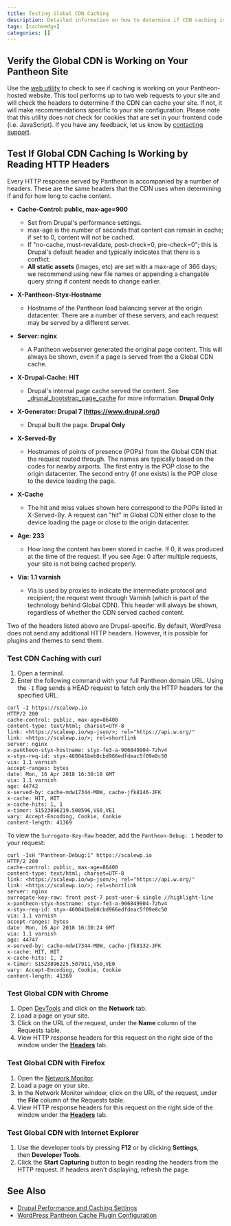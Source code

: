 ```yaml
---
title: Testing Global CDN Caching
description: Detailed information on how to determine if CDN caching is working on your site.
tags: [cacheedge]
categories: []
---
```

## Verify the Global CDN is Working on Your Pantheon Site

Use the [web utility](https://varnishcheck.pantheon.io/) to check to see if caching is working on your Pantheon-hosted website. This tool performs up to two web requests to your site and will check the headers to determine if the CDN can cache your site. If not, it will make recommendations specific to your site configuration. Please note that this utility does not check for cookies that are set in your frontend code (i.e. JavaScript). If you have any feedback, let us know by [contacting support](/support).

## Test If Global CDN Caching Is Working by Reading HTTP Headers

Every HTTP response served by Pantheon is accompanied by a number of headers. These are the same headers that the CDN uses when determining if and for how long to cache content.

- **Cache-Control: public, max-age=900**
  - Set from Drupal's performance settings.
  - max-age is the number of seconds that content can remain in cache; if set to 0, content will not be cached.
  - If "no-cache, must-revalidate, post-check=0, pre-check=0"; this is Drupal's default header and typically indicates that there is a conflict.
  - **All static assets** (images, etc) are set with a max-age of 366 days; we recommend using new file names or appending a changable query string if content needs to change earlier.

- **X-Pantheon-Styx-Hostname**
  - Hostname of the Pantheon load balancing server at the origin datacenter. There are a number of these servers, and each request may be served by a different server.

- **Server: nginx**
  - A Pantheon webserver generated the original page content. This will always be shown, even if a page is served from the a Global CDN cache.

- **X-Drupal-Cache: HIT**
  - Drupal's internal page cache served the content. See  [\_drupal\_bootstrap\_page\_cache](https://api.drupal.org/api/drupal/includes%21bootstrap.inc/function/_drupal_bootstrap_page_cache/7) for more information.  **Drupal Only**

- **X-Generator: Drupal 7 (https://www.drupal.org/)**
  - Drupal built the page. **Drupal Only**

- **X-Served-By**
  - Hostnames of points of presence (POPs) from the Global CDN that the request routed through. The names are typically based on the codes for nearby airports. The first entry is the POP close to the origin datacenter. The second entry (if one exists) is the POP close to the device loading the page.

- **X-Cache**
  - The hit and miss values shown here correspond to the POPs listed in X-Served-By. A request can "hit" in Global CDN either close to the device loading the page or close to the origin datacenter.

- **Age: 233**
  - How long the content has been stored in cache. If 0, it was produced at the time of the request. If you see Age: 0 after multiple requests, your site is not being cached properly.

- **Via: 1.1 varnish**
  - Via is used by proxies to indicate the intermediate protocol and recipient; the request went through Varnish (which is part of the technology behind Global CDN). This header will always be shown, regardless of whether the CDN served cached content.

Two of the headers listed above are Drupal-specific. By default, WordPress does not send any additional HTTP headers. However, it is possible for plugins and themes to send them.

### Test CDN Caching with curl

1. Open a terminal.
1. Enter the following command with your full Pantheon domain URL. Using the `-I` flag sends a HEAD request to fetch only the HTTP headers for the specified URL.

  ```bash{outputLines:2-20}
  curl -I https://scalewp.io
  HTTP/2 200
  cache-control: public, max-age=86400
  content-type: text/html; charset=UTF-8
  link: <https://scalewp.io/wp-json/>; rel="https://api.w.org/"
  link: <https://scalewp.io/>; rel=shortlink
  server: nginx
  x-pantheon-styx-hostname: styx-fe3-a-906849904-7zhv4
  x-styx-req-id: styx-460041beb0cbd966edfdeac5f09e8c50
  via: 1.1 varnish
  accept-ranges: bytes
  date: Mon, 16 Apr 2018 16:30:18 GMT
  via: 1.1 varnish
  age: 44742
  x-served-by: cache-mdw17344-MDW, cache-jfk8146-JFK
  x-cache: HIT, HIT
  x-cache-hits: 1, 1
  x-timer: S1523896219.500596,VS0,VE1
  vary: Accept-Encoding, Cookie, Cookie
  content-length: 41369
  ```

  To view the `Surrogate-Key-Raw` header, add the `Pantheon-Debug: 1` header to your request:

  ```bash{outputLines:2-21}
  curl -IsH "Pantheon-Debug:1" https://scalewp.io
  HTTP/2 200
  cache-control: public, max-age=86400
  content-type: text/html; charset=UTF-8
  link: <https://scalewp.io/wp-json/>; rel="https://api.w.org/"
  link: <https://scalewp.io/>; rel=shortlink
  server: nginx
  surrogate-key-raw: front post-7 post-user-6 single //highlight-line
  x-pantheon-styx-hostname: styx-fe3-a-906849904-7zhv4
  x-styx-req-id: styx-460041beb0cbd966edfdeac5f09e8c50
  via: 1.1 varnish
  accept-ranges: bytes
  date: Mon, 16 Apr 2018 16:30:24 GMT
  via: 1.1 varnish
  age: 44747
  x-served-by: cache-mdw17344-MDW, cache-jfk8132-JFK
  x-cache: HIT, HIT
  x-cache-hits: 1, 2
  x-timer: S1523896225.507911,VS0,VE0
  vary: Accept-Encoding, Cookie, Cookie
  content-length: 41369
  ```

### Test Global CDN with Chrome

1. Open [DevTools](https://developers.google.com/web/tools/chrome-devtools) and click on the **Network** tab.
1. Load a page on your site.
1. Click on the URL of the request, under the **Name** column of the Requests table.
1. View HTTP response headers for this request on the right side of the window under the [**Headers**](https://developers.google.com/web/tools/chrome-devtools/network-performance/reference#headers) tab.

### Test Global CDN with Firefox

1. Open the [Network Monitor](https://developer.mozilla.org/en-US/docs/Tools/Network_Monitor).
1. Load a page on your site.
1. In the Network Monitor window, click on the URL of the request, under the **File** column of the Requests table.
1. View HTTP response headers for this request on the right side of the window under the [**Headers**](https://developer.mozilla.org/en-US/docs/Tools/Network_Monitor#Headers) tab.

### Test Global CDN with Internet Explorer

1. Use the developer tools by pressing **F12** or by clicking **Settings**, then **Developer Tools**.
1. Click the **Start Capturing** button to begin reading the headers from the HTTP request. If headers aren't displaying, refresh the page.


## See Also
- [Drupal Performance and Caching Settings](/drupal-cache/)
- [WordPress Pantheon Cache Plugin Configuration](/wordpress-cache-plugin/)
